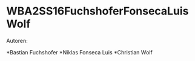 # WBA2SS16FuchshoferFonsecaLuisWolf

Autoren:

*Bastian Fuchshofer
*Niklas Fonseca Luis
*Christian Wolf
